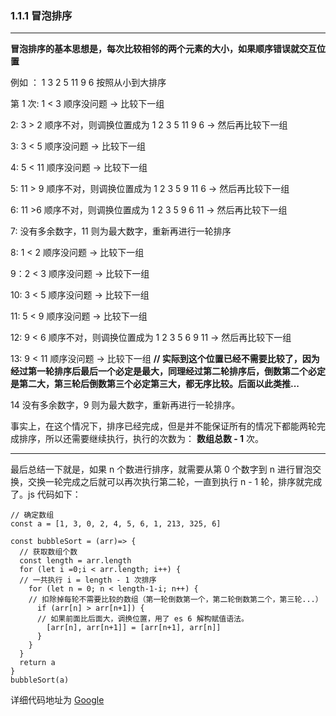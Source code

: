 ### 1.1.1 冒泡排序

----

**冒泡排序的基本思想是，每次比较相邻的两个元素的大小，如果顺序错误就交互位置**

例如 ： 1 3 2 5 11 9 6 按照从小到大排序

第 1 次: 1 < 3 顺序没问题 → 比较下一组

2: 3 > 2 顺序不对，则调换位置成为 1 2 3 5 11 9 6 → 然后再比较下一组

3: 3 < 5 顺序没问题 → 比较下一组

4: 5 < 11 顺序没问题 → 比较下一组

5: 11 > 9 顺序不对，则调换位置成为 1 2 3 5 9 11 6 → 然后再比较下一组

6: 11 >6 顺序不对，则调换位置成为 1 2 3 5 9 6 11 → 然后再比较下一组

7: 没有多余数字，11 则为最大数字，重新再进行一轮排序

8: 1 < 2 顺序没问题 → 比较下一组

9：2 < 3 顺序没问题 → 比较下一组

10: 3 < 5 顺序没问题 → 比较下一组

11: 5 < 9 顺序没问题 → 比较下一组

12: 9 < 6  顺序不对，则调换位置成为 1 2 3 5 6 9 11 → 然后再比较下一组

13: 9 < 11 顺序没问题 → 比较下一组   **// 实际到这个位置已经不需要比较了，因为经过第一轮排序后最后一个必定是最大，同理经过第二轮排序后，倒数第二个必定是第二大，第三轮后倒数第三个必定第三大，都无序比较。后面以此类推...**

14  没有多余数字，9 则为最大数字，重新再进行一轮排序。

事实上，在这个情况下，排序已经完成，但是并不能保证所有的情况下都能两轮完成排序，所以还需要继续执行，执行的次数为： **数组总数 - 1** 次。


-----

最后总结一下就是，如果 n 个数进行排序，就需要从第 0 个数字到 n 进行冒泡交换，交换一轮完成之后就可以再次执行第二轮，一直到执行 n - 1 轮，排序就完成了。js 代码如下：

```
// 确定数组
const a = [1, 3, 0, 2, 4, 5, 6, 1, 213, 325, 6]

const bubbleSort = (arr)=> {
  // 获取数组个数
  const length = arr.length
  for (let i =0;i < arr.length; i++) {
  // 一共执行 i = length - 1 次排序
    for (let n = 0; n < length-1-i; n++) {
    // 扣除掉每轮不需要比较的数组（第一轮倒数第一个，第二轮倒数第二个，第三轮...）
      if (arr[n] > arr[n+1]) {
      // 如果前面比后面大，调换位置，用了 es 6 解构赋值语法。 
        [arr[n], arr[n+1]] = [arr[n+1], arr[n]]
      }
    }
  }
  return a
}
bubbleSort(a)
```

详细代码地址为 [Google](https://github.com/jinzhuming/Algorithm/blob/master/%E5%86%92%E6%B3%A1%E6%8E%92%E5%BA%8F/index.html/)